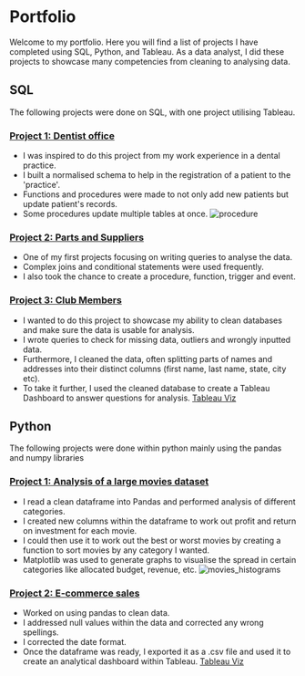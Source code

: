# Portfolio
Welcome to my portfolio. Here you will find a list of projects I have completed using SQL, Python, and Tableau.
As a data analyst, I did these projects to showcase many competencies from cleaning to analysing data.

## SQL
The following projects were done on SQL, with one project utilising Tableau. 

### [Project 1: Dentist office](https://github.com/vicaye28/Dentist_project.git)
* I was inspired to do this project from my work experience in a dental practice.
* I built a normalised schema to help in the registration of a patient to the 'practice'.
* Functions and procedures were made to not only add new patients but update patient's records.
* Some procedures update multiple tables at once. 
![procedure](https://github.com/vicaye28/Portfolio/assets/123965474/6e6a84ee-179d-497f-aa70-24d90552f57b)



### [Project 2: Parts and Suppliers](https://github.com/vicaye28/Parts_project.git)
* One of my first projects focusing on writing queries to analyse the data.
* Complex joins and conditional statements were used frequently.
* I also took the chance to create a procedure, function, trigger and event. 


### [Project 3: Club Members](https://github.com/vicaye28/club_members_clean.git)
* I wanted to do this project to showcase my ability to clean databases and make sure the data is usable for analysis. 
* I wrote queries to check for missing data, outliers and wrongly inputted data.
* Furthermore, I cleaned the data, often splitting parts of names and addresses into their distinct columns (first name, last name, state, city etc).
* To take it further, I used the cleaned database to create a Tableau Dashboard to answer questions for analysis.
  [Tableau Viz](https://public.tableau.com/app/profile/victoria.ayeni/viz/ClubMembersData/Dashboard1)

## Python 
The following projects were done within python mainly using the pandas and numpy libraries 

### [Project 1: Analysis of a large movies dataset](https://github.com/vicaye28/movies.git)
* I read a clean dataframe into Pandas and performed analysis of different categories.
* I created new columns within the dataframe to work out profit and return on investment for each movie.
* I could then use it to work out the best or worst movies by creating a function to sort movies by any category I wanted.
* Matplotlib was used to generate graphs to visualise the spread in certain categories like allocated budget, revenue, etc.
  ![movies_histograms](https://github.com/vicaye28/Portfolio/assets/123965474/9ab102d1-d276-4af6-80f2-13180fec9193)


### [Project 2: E-commerce sales](https://github.com/vicaye28/ecommerce.git)
* Worked on using pandas to clean data.
* I addressed null values within the data and corrected any wrong spellings.
* I corrected the date format.
* Once the dataframe was ready, I exported it as a .csv file and used it to create an analytical dashboard within Tableau.
[Tableau Viz](https://public.tableau.com/app/profile/victoria.ayeni/viz/E-commercedashboardJune-September2022/Dashboard1)
